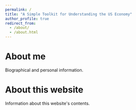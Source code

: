 ```yaml
---
permalink: /
title: "A Simple Toolkit for Understanding the US Economy"
author_profile: true
redirect_from: 
  - /about/
  - /about.html
---
```


About me
=====
Biographical and personal information.

About this website
=====
Information about this website's contents.
